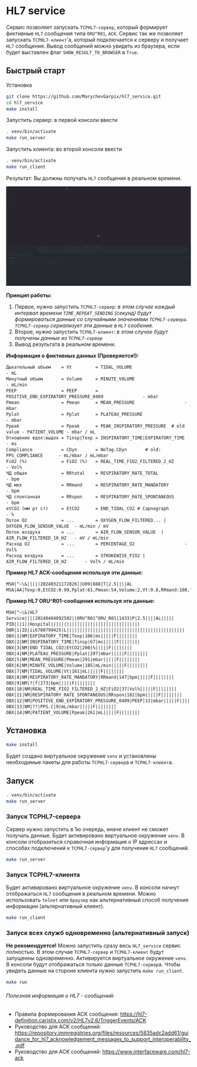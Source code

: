 # HL7 service

Сервис позволяет запускать `TCPHL7-сервер`, который формирует фиктивные `HL7` сообщения типа `ORU^R01`, `ACK`.
Сервис так же позволяет запускать `TCPHL7-клиент`'а, который подключается к серверу и получает `HL7` сообщения.
Вывод сообщений можно увидеть из браузера, если будет выставлен флаг `SHOW_RESULT_TO_BROWSER` в `True`.



## Быстрый старт

Установка
```bash
git clone https://github.com/MarychevGarpix/hl7_service.git
cd hl7_service
make install
```

Запустить сервер: в первой консоли ввести 
```bash
. venv/bin/activate
make run_server
```

Запустить клиента: во второй консоли ввести 
```bash
. venv/bin/activate
make run_client
```

Результат: Вы должны получать `HL7` сообщения в реальном времени.


![](demo_video.gif)


__Принцип работы:__

1. Первое, нужно запустить `TCPHL7-сервер`: *в этом случае каждый интервал времени `TIME_REPEAT_SENDING` (секунд) будут формироваться данные со случайными значениями `TCPHL7-сервера`. `TCPHL7-сервер` сериализует эти данные в `HL7` сообения.*
2. Второе, нужно запустить `TCPHL7-клиент`: *в этом случае будут получены данные из `TCPHL7-сервер`*
3. Вывод результата в реальном времени.


__Информация о фиктивных данных (Проверяется!):__
```
Дыхательный объем    = Vt         = TIDAL_VOLUME 		        		- mL
Минутный объем       = Volume     = MINUTE_VOLUME				        - mL/min
PEEP                 = PEEP       = POSITIVE_END_EXPIRATORY_PRESSURE_0409               - mbar
Pmean                = Pmean      = MEAN_PRESSURE 					- mbar
Pplat                = Pplat      = PLATEAU_PRESSURE 					- mbar
Ppeak                = Ppeak      = PEAK_INSPIRATORY_PRESSURE  # old value - PATIENT_VOLUME - mbar / mL
Отношение вдох:выдох = Tinsp|Texp = INSPIRATORY_TIME|EXPIRATORY_TIME			- ms
Compliance           = CDyn       = NoTag.CDyn       # old: PPS_COMPLIANCE		- mL/mbar / mL/mbar
FiO2 (%)             = FiO2 (%)   = REAL_TIME_FIO2_FILTERED_2_HZ	        	- Vol%
ЧД общая             = RRtotal    = RESPIRATORY_RATE_TOTAL				- bpm		
ЧД мех               = RRmand     = RESPIRATORY_RATE_MANDATORY				- bpm
ЧД спонтанная        = RRspon     = RESPIRATORY_RATE_SPONTANEOUS			- bpm
etCO2 (мм рт ст)     = EtCO2      = END_TIDAL_CO2 # Capnograph				- %
Поток О2             = ...        = OXYGEN_FLOW_FILTERED... | OXYGEN_FLOW_SENSOR_VALUE  - mL/min / mV
Поток воздуха        = ...        = AIR_FLOW_SENSOR_VALUE  |  AIR_FLOW_FILTERED_10_HZ 	- mV / mL/min
Расход O2            = ...        = PERCENTAGE_O2					- Vol%
Расход воздуха       = ...        = STROKEWISE_FIO2 | AIR_FLOW_FILTERED_10_HZ		- Vol% / mL/min
```


__Пример HL7  ACK-сообщения используя эти данные:__
```
MSH|^~\&|||||20240321172826||U09|888|T|2.5||||AL
MSA|AA|Texp:0,EtCO2:0.99,Pplat:61,Pmean:54,Volume:2,Vt:0.8,RRmand:108,f:72,FiO2:96,RRspon:133,PEEP:62,PPS.C:61.9,FIO2:46,Ppeak:33,Tinsp:0.0
```
__Пример HL7 ORU^R01-сообщения используя эти данные:__
```
MSH|^~\&|HL7 Service||||20240404092502||ORU^R01^ORU_R01|1433|P|2.5||||AL|||||
PID|||1||Hospital||||||||||||||||||||||||||||||||||
OBR|1|ID|ii6780799425|L|||||||||||||||||||||||||||||||||||||||||||||
OBX|1|NM|EXPIRATORY_TIME|Texp|106|ms|||||F||||||||
OBX|2|NM|INSPIRATORY_TIME|Tinsp|67|ms|||||F||||||||
OBX|3|NM|END_TIDAL_CO2|EtCO2|200|%|||||F||||||||
OBX|4|NM|PLATEAU_PRESSURE|Pplat|297|mbar|||||F||||||||
OBX|5|NM|MEAN_PRESSURE|Pmean|291|mbar|||||F||||||||
OBX|6|NM|MINUTE_VOLUME|Volume|185|mL/min|||||F||||||||
OBX|7|NM|TIDAL_VOLUME|Vt|161|mL|||||F||||||||
OBX|8|NM|RESPIRATORY_RATE_MANDATORY|RRmand|147|bpm|||||F||||||||
OBX|9|NM|?|f|273|bpm|||||F||||||||
OBX|10|NM|REAL_TIME_FIO2_FILTERED_2_HZ|FiO2|37|Vol%|||||F||||||||
OBX|11|NM|RESPIRATORY_RATE_SPONTANEOUS|RRspon|182|bpm|||||F||||||||
OBX|12|NM|POSITIVE_END_EXPIRATORY_PRESSURE_0409|PEEP|13|mbar|||||F||||||||
OBX|13|NM|??|PPS.C|9|mL/mbar|||||F||||||||
OBX|14|NM|PATIENT_VOLUME|Ppeak|261|mL|||||F||||||||
```



## Установка

```bash
make install 
```
Будет создано виртуальное окружение `venv` и установлены необходимые пакеты для работы `TCPHL7-сервер`а и `TCPHL7-клиент`а.


## Запуск

```bash
. venv/bin/activate
make run_server 
```
### Запуск TCPHL7-сервера

Сервер нужно запустить в 1ю очередь, иначе клиент не сможет получать данные. 
Будет активировано виртуальное окружение `venv`. 
В консоли отобразиться справочная информация о IP адрессах и способах подключений к `TCPHL7-сервер`'у для получения `HL7` сообщений.

```sh
make run_server
```


### Запуск TCPHL7-клиента
Будет активировано виртуальное окружение `venv`. В консоли начнут отображаться `HL7` сообщения в реальном времени.
Можно использовать `telnet` или `браузер` как альтернативный способ получения информации (альтернативный клиент).
```sh
make run_client
```



### Запуск всех служб одновременно (альтернативный запуск)

__Не рекомендуется!__ Можно запустить сразу весь `HL7_service` сервис полностью.
В этом случае `TCPHL7-сервер` и `TCPHL7-клиент` будут запущенны одновременно. Активируется виртуальное окружение `venv`. 
В консоли будут отображаться только данные `TCPHL7-сервер`а. Чтобы увидеть данные на стороне клиента
нужно запустить `make run_client`. 

```sh
make run
```


###### Полезная информация о HL7 - сообщений:

* Правила формирования ACK сообщения: https://hl7-definition.caristix.com/v2/HL7v2.6/TriggerEvents/ACK
* Руководство для ACK сообщений: https://repository.immregistries.org/files/resources/5835adc2add61/guidance_for_hl7_acknowledgement_messages_to_support_interoperability_.pdf
* Руководство для ACK сообщений: https://www.interfaceware.com/hl7-ack
